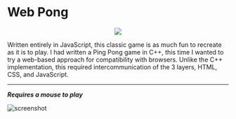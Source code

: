 # Web Pong
<p align="center">
  <a href="http://www.ahmadz.ai/pong"><img src="https://img.shields.io/badge/Live-Demo-blueviolet?style=flat-square"></a>
</p>
Written entirely in JavaScript, this classic game is as much fun to recreate as it is to play. 
I had written a Ping Pong game in C++, this time I wanted to try a web-based approach for compatibility with browsers. 
Unlike the C++ implementation, this required intercommunication of the 3 layers, HTML, CSS, and JavaScript.
<hr>

***Requires a mouse to play***

![screenshot](https://i.imgur.com/7Nf1DzD.png)

